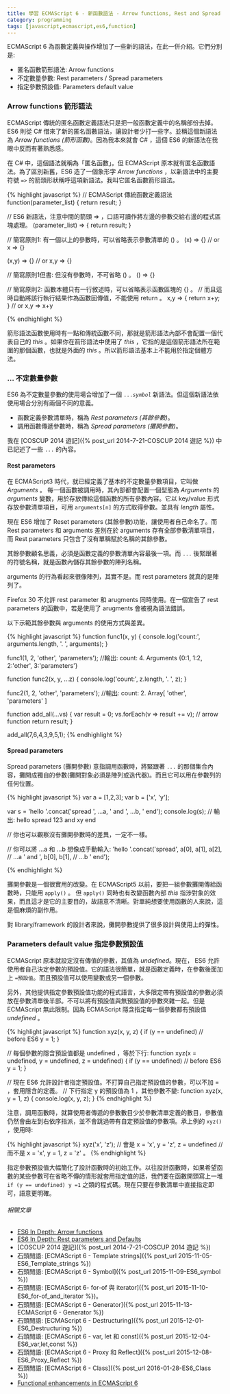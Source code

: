 ```yaml
---
title: 學習 ECMAScript 6 - 新函數語法 - Arrow functions, Rest and Spread parameters, Default value
category: programming
tags: [javascript,ecmascript,es6,function]
---
```


ECMAScript 6 為函數定義與操作增加了一些新的語法，在此一併介紹。它們分別是:

* 匿名函數箭形語法: Arrow functions
* 不定數量參數: Rest parameters / Spread parameters
* 指定參數預設值: Parameters default value

<!--more-->

### Arrow functions 箭形語法

ECMAScript 傳統的匿名函數定義語法只是把一般函數定義中的名稱部份去掉。 ES6 則從 C# 借來了新的匿名函數語法，讓設計者少打一些字。並稱這個新語法為 <dfn>Arrow functions (箭形函數)</dfn>。因為我本來就會 C# ，這個 ES6 的新語法在我眼中反而有著熟悉感。

<div class="note">
在 C# 中，這個語法就稱為「匿名函數」。但 ECMAScript 原本就有匿名函數語法。為了區別新舊，ES6 造了一個象形字 <dfn>Arrow functions</dfn> ，以新語法中的主要符號 <code>=&gt;</code> 的箭頭形狀稱呼這項新語法。我叫它匿名函數箭形語法。
</div>

{% highlight javascript %}
// ECMAScript 傳統函數定義語法
function(parameter_list) {
    return result;
}

// ES6 新語法，注意中間的箭頭 => ，口語可讀作將左邊的參數交給右邊的程式區塊處理。
(parameter_list) => {
    return result;
}

// 簡寫原則1: 有一個以上的參數時，可以省略表示參數清單的 () 。
(x) => {}
  // or
x => {}

(x,y) => {}
  // or
x,y => {}

// 簡寫原則1但書: 但沒有參數時，不可省略 () 。
() => {}

// 簡寫原則2: 函數本體只有一行敘述時，可以省略表示函數區塊的 {} 。
//   而且這時自動將該行執行結果作為函數回傳值，不能使用 return 。
x,y => {
    return x+y;
}
  // or
x,y => x+y

{% endhighlight %}

箭形語法函數使用時有一點和傳統函數不同，那就是箭形語法內部不會配置一個代表自己的 <var>this</var> 。如果你在箭形語法中使用了 <var>this</var> ，它指的是這個箭形語法所在範圍的那個函數，也就是外面的 <var>this</var> 。所以箭形語法基本上不能用於指定個體方法。


### ... 不定數量參數

ES6 為不定數量參數的使用場合增加了一個 <code>...<var>symbol</var></code> 新語法。但這個新語法依使用場合分別有兩個不同的意義。

* 函數定義參數清單時，稱為 <dfn>Rest parameters (其餘參數)</dfn>。
* 調用函數傳遞參數時，稱為 <dfn>Spread parameters (攤開參數)</dfn>。

我在 [COSCUP 2014 遊記]({% post_url 2014-7-21-COSCUP 2014 遊記 %}) 中已記述了一些 <code>...</code> 的內容。

#### Rest parameters

在 ECMAScript3 時代，就已經定義了基本的不定數量參數項目，它叫做 <dfn>Arguments</dfn> 。 每一個函數被調用時，其內部都會配置一個型態為 <dfn>Arguments</dfn> 的 <var>arguments</var> 變數，用於存放傳給這個函數的所有參數內容。它以 key/value 形式存放參數清單項目，可用 <code>arguments[n]</code> 的方式取得參數。並具有 <dfn>length</dfn> 屬性。

現在 ES6 增加了 Reset parameters (其餘參數)功能，讓使用者自己命名了。而 Rest parameters 和 arguments 差別在於 arguments 存有全部參數清單項目，而 Rest parameters 只包含了沒有單稱賦於名稱的其餘參數。

其餘參數顧名思義，必須是函數定義的參數清單內容最後一項。而 <code>...</code> 後緊跟著的符號名稱，就是函數內儲存其餘參數的陣列名稱。

<div class="note">
<p>arguments 的行為看起來很像陣列，其實不是。而 rest parameters 就真的是陣列了。
</p>
<p>Firefox 30 不允許 rest parameter 和 arugments 同時使用。在一個宣告了 rest parameters 的函數中，若是使用了 arugments 會被視為語法錯誤。
</p>
</div>

以下示範其餘參數與 arguments 的使用方式與差異。

{% highlight javascript %}
function func1(x, y)
{
    console.log('count:', arguments.length, '. ', arguments);
}

func1(1, 2, 'other', 'parameters');
//輸出: count: 4. Arguments {0:1, 1:2, 2:'other', 3:'parameters'}


function func2(x, y, ...z)
{
    console.log('count:', z.length, '. ', z);
}

func2(1, 2, 'other', 'parameters');
//輸出: count: 2. Array[ 'other', 'parameters' ]


function add_all(...vs)
{
    var result = 0;
    vs.forEach(v => result += v); // arrow function
    return result;
}

add_all(7,6,4,3,9,5,1);
{% endhighlight %}

#### Spread parameters

Spread parameters (攤開參數) 意指調用函數時，將緊跟著 <code>...</code> 的那個集合內容，攤開成獨自的參數(<span class="note">攤開對象必須是陣列或迭代器</span>)。而且它可以用在參數列的任何位置。

{% highlight javascript %}
var a = [1,2,3];
var b = ['x', 'y'];

var s = 'hello '.concat('spread ', ...a, ' and ', ...b, ' end');
console.log(s);
// 輸出: hello spread 123 and xy end

// 你也可以觀察沒有攤開參數時的差異，一定不一樣。

// 你可以將 ...a 和 ...b 想像成手動輸入:
'hello '.concat('spread',
  a[0], a[1], a[2], // ...a
  ' and ',
  b[0], b[1], // ...b
  ' end');

{% endhighlight %}

攤開參數是一個很實用的改變。在 ECMAScript5 以前，要把一組參數攤開傳給函數時，只能用 <code>apply()</code> 。 但 <code>apply()</code> 同時也有改變函數內部 <var>this</var> 指涉對象的效果，而且這才是它的主要目的，故語意不清晰。對單純想要使用函數的人來說，這是個麻煩的副作用。

對 library/framework 的設計者來說，攤開參數提供了很多設計與使用上的彈性。


### Parameters default value 指定參數預設值

ECMAScript 原本就設定沒有傳值的參數，其值為 <dfn>undefined</dfn>。現在， ES6 允許使用者自己決定參數的預設值。它的語法很簡單，就是函數定義時，在參數後面加上 <code>=預設值</code>。而且預設值可以使用變數或另一個參數。

另外，其他提供指定參數預設值功能的程式語言，大多限定帶有預設值的參數必須放在參數清單後半部。不可以將有預設值與無預設值的參數夾雜一起。但是 ECMAScript 無此限制。因為 ECMAScript 隱含指定每一個參數都有預設值 <dfn>undefined</dfn> 。

{% highlight javascript  %}
function xyz(x, y, z) {
    if (y == undefined) // before ES6
        y = 1;
}

// 每個參數的隱含預設值都是 undefined ，等於下行:
function xyz(x = undefined, y = undefined, z = undefined) {
    if (y == undefined) // before ES6
        y = 1;
}

// 現在 ES6 允許設計者指定預設值。不打算自己指定預設值的參數，可以不加 = ，套用隱含的定義。
// 下行指定 y 的預設值為 1 ，其他參數不變:
function xyz(x, y = 1, z) {
    console.log(x, y, z);
}
{% endhighlight %}

注意，調用函數時，就算使用者傳遞的參數數目少於參數清單定義的數目，參數值仍然會由左到右依序指派，並不會跳過帶有自定預設值的參數項。承上例的 <code>xyz()</code> ，使用時:

{% highlight javascript %}
xyz('x', 'z');
// 會是 x = 'x', y = 'z', z = undefined
// 而不是 x = 'x', y = 1, z = 'z' 。
{% endhighlight %}

指定參數預設值大幅簡化了設計函數時的初始工作。以往設計函數時，如果希望函數的某些參數可在省略不傳的情形就套用指定值的話，我們要在函數開頭寫上一堆 <code>if (y == undefined) y =1</code> 之類的程式碼。現在只要在參數清單中直接指定即可，語意更明確。

###### 相關文章

* [ES6 In Depth: Arrow functions](https://hacks.mozilla.org/2015/06/es6-in-depth-arrow-functions/)
* [ES6 In Depth: Rest parameters and Defaults](https://hacks.mozilla.org/2015/05/es6-in-depth-rest-parameters-and-defaults/)
* [COSCUP 2014 遊記]({% post_url 2014-7-21-COSCUP 2014 遊記 %})
* 石頭閒語: [ECMAScript 6 - Template strings]({% post_url 2015-11-05-ES6_Template_strings %})
* 石頭閒語: [ECMAScript 6 - Symbol]({% post_url 2015-11-09-ES6_symbol %})
* 石頭閒語: [ECMAScript 6- for-of 與 iterator]({% post_url 2015-11-10-ES6_for-of_and_iterator %})。
* 石頭閒語: [ECMAScript 6 - Generator]({% post_url 2015-11-13-ECMAScript 6 - Generator %})
* 石頭閒語: [ECMAScript 6 - Destructuring]({% post_url 2015-12-01-ES6_Destructuring %})
* 石頭閒語: [ECMAScript 6 - var, let 和 const]({% post_url 2015-12-04-ES6_var,let,const %})
* 石頭閒語: [ECMAScript 6 - Proxy 和 Reflect]({% post_url 2015-12-08-ES6_Proxy_Reflect %})
* 石頭閒語: [ECMAScript 6 - Class]({% post_url 2016-01-28-ES6_Class %})
* [Functional enhancements in ECMAScript 6](http://www.ibm.com/developerworks/library/wa-ecmascript6-neward-p2/index.html)
